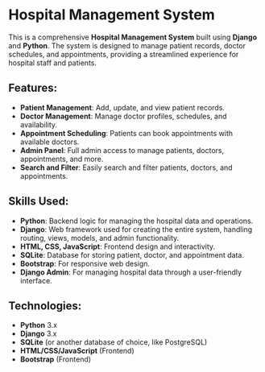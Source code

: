 

# Hospital Management System

This is a comprehensive **Hospital Management System** built using **Django** and **Python**. The system is designed to manage patient records, doctor schedules, and appointments, providing a streamlined experience for hospital staff and patients.

## Features:
- **Patient Management**: Add, update, and view patient records.
- **Doctor Management**: Manage doctor profiles, schedules, and availability.
- **Appointment Scheduling**: Patients can book appointments with available doctors.
- **Admin Panel**: Full admin access to manage patients, doctors, appointments, and more.
- **Search and Filter**: Easily search and filter patients, doctors, and appointments.

## Skills Used:
- **Python**: Backend logic for managing the hospital data and operations.
- **Django**: Web framework used for creating the entire system, handling routing, views, models, and admin functionality.
- **HTML, CSS, JavaScript**: Frontend design and interactivity.
- **SQLite**: Database for storing patient, doctor, and appointment data.
- **Bootstrap**: For responsive web design.
- **Django Admin**: For managing hospital data through a user-friendly interface.

## Technologies:
- **Python** 3.x
- **Django** 3.x
- **SQLite** (or another database of choice, like PostgreSQL)
- **HTML/CSS/JavaScript** (Frontend)
- **Bootstrap** (Frontend)


